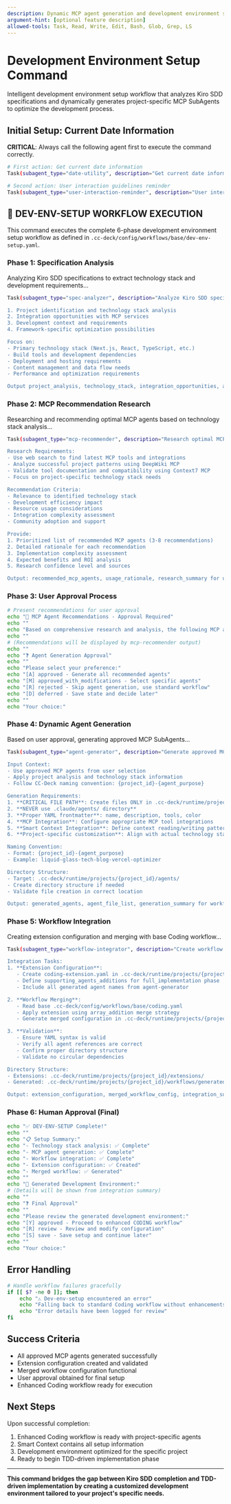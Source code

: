 ```yaml
---
description: Dynamic MCP agent generation and development environment setup for project-specific optimization
argument-hint: [optional feature description]
allowed-tools: Task, Read, Write, Edit, Bash, Glob, Grep, LS
---
```


# Development Environment Setup Command

Intelligent development environment setup workflow that analyzes Kiro SDD specifications and dynamically generates project-specific MCP SubAgents to optimize the development process.

## Initial Setup: Current Date Information

**CRITICAL**: Always call the following agent first to execute the command correctly.

```bash
# First action: Get current date information
Task(subagent_type="date-utility", description="Get current date information", prompt="Please provide current date and time information for use in this dev-env-setup workflow session, including search-appropriate year formatting.")

# Second action: User interaction guidelines reminder
Task(subagent_type="user-interaction-reminder", description="User interaction guidelines", prompt="Provide critical reminders about proper user interaction protocols for this dev-env-setup workflow session.")
```

## 🚀 DEV-ENV-SETUP WORKFLOW EXECUTION

This command executes the complete 6-phase development environment setup workflow as defined in `.cc-deck/config/workflows/base/dev-env-setup.yaml`.

### Phase 1: Specification Analysis

Analyzing Kiro SDD specifications to extract technology stack and development requirements...

```bash
Task(subagent_type="spec-analyzer", description="Analyze Kiro SDD specifications", prompt="Analyze the Kiro SDD specifications in .kiro/specs/ directory to extract:

1. Project identification and technology stack analysis
2. Integration opportunities with MCP services
3. Development context and requirements
4. Framework-specific optimization possibilities

Focus on:
- Primary technology stack (Next.js, React, TypeScript, etc.)
- Build tools and development dependencies
- Deployment and hosting requirements
- Content management and data flow needs
- Performance and optimization requirements

Output project_analysis, technology_stack, integration_opportunities, and development_context for next phase.")
```

### Phase 2: MCP Recommendation Research

Researching and recommending optimal MCP agents based on technology stack analysis...

```bash
Task(subagent_type="mcp-recommender", description="Research optimal MCP integrations", prompt="Based on the project analysis from spec-analyzer, research and recommend optimal MCP-based SubAgents:

Research Requirements:
- Use web search to find latest MCP tools and integrations
- Analyze successful project patterns using DeepWiki MCP
- Validate tool documentation and compatibility using Context7 MCP
- Focus on project-specific technology stack needs

Recommendation Criteria:
- Relevance to identified technology stack
- Development efficiency impact
- Resource usage considerations
- Integration complexity assessment
- Community adoption and support

Provide:
1. Prioritized list of recommended MCP agents (3-8 recommendations)
2. Detailed rationale for each recommendation
3. Implementation complexity assessment
4. Expected benefits and ROI analysis
5. Research confidence level and sources

Output: recommended_mcp_agents, usage_rationale, research_summary for user approval.")
```

### Phase 3: User Approval Process

```bash
# Present recommendations for user approval
echo "🎯 MCP Agent Recommendations - Approval Required"
echo ""
echo "Based on comprehensive research and analysis, the following MCP agents are recommended:"
echo ""
# (Recommendations will be displayed by mcp-recommender output)
echo ""
echo "❓ Agent Generation Approval"
echo ""
echo "Please select your preference:"
echo "[A] approved - Generate all recommended agents"
echo "[M] approved_with_modifications - Select specific agents"
echo "[R] rejected - Skip agent generation, use standard workflow"
echo "[D] deferred - Save state and decide later"
echo ""
echo "Your choice:"
```

### Phase 4: Dynamic Agent Generation

Based on user approval, generating approved MCP SubAgents...

```bash
Task(subagent_type="agent-generator", description="Generate approved MCP SubAgents", prompt="Generate the user-approved MCP SubAgents with the following requirements:

Input Context:
- Use approved MCP agents from user selection
- Apply project analysis and technology stack information
- Follow CC-Deck naming convention: {project_id}-{agent_purpose}

Generation Requirements:
1. **CRITICAL FILE PATH**: Create files ONLY in .cc-deck/runtime/projects/{project_id}/agents/
2. **NEVER use .claude/agents/ directory**
3. **Proper YAML frontmatter**: name, description, tools, color
4. **MCP Integration**: Configure appropriate MCP tool integrations
5. **Smart Context Integration**: Define context reading/writing patterns
6. **Project-specific customization**: Align with actual technology stack

Naming Convention:
- Format: {project_id}-{agent_purpose}
- Example: liquid-glass-tech-blog-vercel-optimizer

Directory Structure:
- Target: .cc-deck/runtime/projects/{project_id}/agents/
- Create directory structure if needed
- Validate file creation in correct location

Output: generated_agents, agent_file_list, generation_summary for workflow integration.")
```

### Phase 5: Workflow Integration

Creating extension configuration and merging with base Coding workflow...

```bash
Task(subagent_type="workflow-integrator", description="Create workflow integration", prompt="Create extension configuration and merge with base Coding workflow:

Integration Tasks:
1. **Extension Configuration**:
   - Create coding-extension.yaml in .cc-deck/runtime/projects/{project_id}/extensions/
   - Define supporting_agents_additions for full_implementation phase
   - Include all generated agent names from agent-generator

2. **Workflow Merging**:
   - Read base .cc-deck/config/workflows/base/coding.yaml
   - Apply extension using array_addition merge strategy
   - Generate merged configuration in .cc-deck/runtime/projects/{project_id}/workflows/generated/coding-merged.yaml

3. **Validation**:
   - Ensure YAML syntax is valid
   - Verify all agent references are correct
   - Confirm proper directory structure
   - Validate no circular dependencies

Directory Structure:
- Extensions: .cc-deck/runtime/projects/{project_id}/extensions/
- Generated: .cc-deck/runtime/projects/{project_id}/workflows/generated/

Output: extension_configuration, merged_workflow_config, integration_summary for final approval.")
```

### Phase 6: Human Approval (Final)

```bash
echo "✅ DEV-ENV-SETUP Complete!"
echo ""
echo "📋 Setup Summary:"
echo "- Technology stack analysis: ✅ Complete"
echo "- MCP agent generation: ✅ Complete"
echo "- Workflow integration: ✅ Complete"
echo "- Extension configuration: ✅ Created"
echo "- Merged workflow: ✅ Generated"
echo ""
echo "🎯 Generated Development Environment:"
# (Details will be shown from integration summary)
echo ""
echo "❓ Final Approval"
echo ""
echo "Please review the generated development environment:"
echo "[Y] approved - Proceed to enhanced CODING workflow"
echo "[R] review - Review and modify configuration"
echo "[S] save - Save setup and continue later"
echo ""
echo "Your choice:"
```

## Error Handling

```bash
# Handle workflow failures gracefully
if [[ $? -ne 0 ]]; then
    echo "⚠️ Dev-env-setup encountered an error"
    echo "Falling back to standard Coding workflow without enhancements"
    echo "Error details have been logged for review"
fi
```

## Success Criteria

- All approved MCP agents generated successfully
- Extension configuration created and validated  
- Merged workflow configuration functional
- User approval obtained for final setup
- Enhanced Coding workflow ready for execution

## Next Steps

Upon successful completion:
1. Enhanced Coding workflow is ready with project-specific agents
2. Smart Context contains all setup information
3. Development environment optimized for the specific project
4. Ready to begin TDD-driven implementation phase

---

**This command bridges the gap between Kiro SDD completion and TDD-driven implementation by creating a customized development environment tailored to your project's specific needs.**